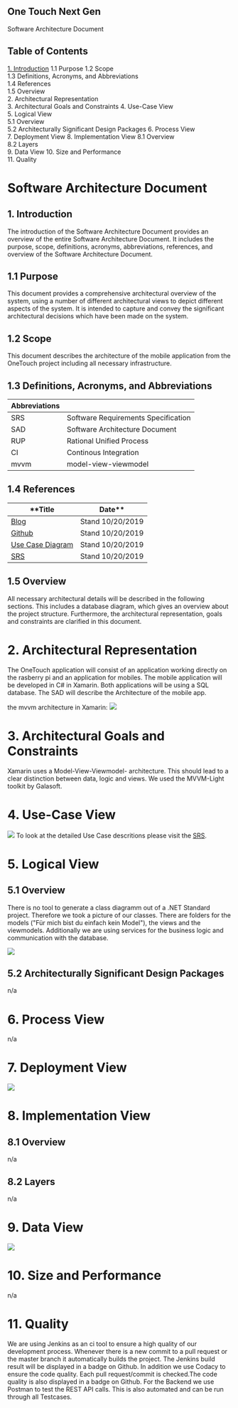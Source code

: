 ## One Touch Next Gen
Software Architecture Document


## Table of Contents
[1. Introduction](#1-introduction)
1.1	Purpose	
1.2	Scope	
1.3	Definitions, Acronyms, and Abbreviations	
1.4	References	
1.5	Overview	
2.	Architectural Representation	
3.	Architectural Goals and Constraints	
4.	Use-Case View	
5.	Logical View	
5.1	Overview	
5.2	Architecturally Significant Design Packages	
6.	Process View	
7.	Deployment View	
8.	Implementation View	
8.1	Overview	
8.2	Layers	
9.	Data View
10.	Size and Performance	
11.	Quality	
 
# Software Architecture Document 
## 1. Introduction
The introduction of the Software Architecture Document provides an overview of the entire Software Architecture Document. It includes the purpose, scope, definitions, acronyms, abbreviations, references, and overview of the Software Architecture Document.
## 1.1	Purpose
This document provides a comprehensive architectural overview of the system, using a number of different architectural views to depict different aspects of the system. It is intended to capture and convey the significant architectural decisions which have been made on the system.

## 1.2	Scope
This document describes the architecture of the mobile application from the OneTouch project including all necessary infrastructure.

## 1.3	Definitions, Acronyms, and Abbreviations
|**Abbreviations**||
|---|---|
|SRS|Software Requirements Specification|
|SAD|Software Architecture Document|
|RUP|Rational Unified Process|
|CI|Continous Integration|
|mvvm|model-view-viewmodel|

## 1.4	References
|**Title|Date**|
|---|---|
|[Blog](https://onetouch940978896.wordpress.com/)|Stand 10/20/2019|
|[Github](https://github.com/TheLordXII/OneTouch)| Stand 10/20/2019|
|[Use Case Diagram](https://github.com/TheLordXII/OneTouch/blob/master/UseCaseDiagram.png)|Stand 10/20/2019|
|[SRS](https://github.com/TheLordXII/OneTouch/blob/master/SRS.md)|Stand 10/20/2019|

## 1.5	Overview
All necessary architectural details will be described in the following sections. This includes a database diagram, which gives an overview about the project structure.
Furthermore, the architectural representation, goals and constraints are clarified in this document.
# 2.	Architectural Representation 
The OneTouch application will consist of an application working directly on the rasberry pi and an application for mobiles. The mobile application will be developed in C# in Xamarin. Both applications will be using a SQL database. The SAD will describe the Architecture of the mobile app. 

the mvvm architecture in Xamarin:
![](https://github.com/TheLordXII/OneTouch/blob/master/mvvmXamarin.png)

# 3.	Architectural Goals and Constraints 
Xamarin uses a Model-View-Viewmodel- architecture. This should lead to a clear distinction between data, logic and views.
We used the MVVM-Light toolkit by Galasoft.

# 4.	Use-Case View 
![](https://github.com/TheLordXII/OneTouch/blob/master/UseCaseDiagram.png)
To look at the detailed Use Case descritions please visit the [SRS](https://github.com/TheLordXII/OneTouch/blob/master/SRS.md).

# 5.	Logical View 
## 5.1	Overview
There is no tool to generate a class diagramm out of a .NET Standard project. Therefore we took a picture of our classes.
There are folders for the models ("Für mich bist du einfach kein Model"), the views and the viewmodels. Additionally we are using services for the business logic and communication with the database.

![](https://github.com/TheLordXII/OneTouch/blob/master/ClassesLogicalView.png)

## 5.2	Architecturally Significant Design Packages
n/a

# 6.	Process View 
n/a

# 7.	Deployment View 
![](https://github.com/TheLordXII/OneTouch/blob/master/DeploymentView.png)

# 8.	Implementation View 
## 8.1	Overview
n/a

## 8.2	Layers
n/a

# 9.	Data View
![](https://github.com/TheLordXII/OneTouch/blob/master/Database/DBSchema.png)

# 10.	Size and Performance 
n/a

# 11.	Quality 
We are using Jenkins as an ci tool to ensure a high quality of our development process. Whenever there is a new commit to a pull request or the master branch it automatically builds the project. The Jenkins build result will be displayed in a badge on Github.
In addition we use Codacy to ensure the code quality. Each pull request/commit is checked.The code quality is also displayed in a badge on Github.
For the Backend we use Postman to test the REST API calls. This is also automated and can be run through all Testcases.
